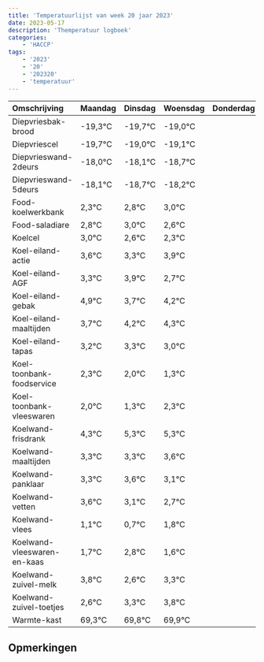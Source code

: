 ```yaml
---
title: 'Temperatuurlijst van week 20 jaar 2023'
date: 2023-05-17
description: 'Themperatuur logboek'
categories:
    - 'HACCP'
tags:
    - '2023'
    - '20'
    - '202320'
    - 'temperatuur'
---
```

|Omschrijving|Maandag|Dinsdag|Woensdag|Donderdag|Vrijdag|Zaterdag|Zondag|
|:---|:---|:---|:---|:---|:---|:---|:---|
|Diepvriesbak-brood|-19,3°C|-19,7°C|-19,0°C| | | | |
|Diepvriescel|-19,7°C|-19,0°C|-19,1°C| | | | |
|Diepvrieswand-2deurs|-18,0°C|-18,1°C|-18,7°C| | | | |
|Diepvrieswand-5deurs|-18,1°C|-18,7°C|-18,2°C| | | | |
|Food-koelwerkbank|2,3°C|2,8°C|3,0°C| | | | |
|Food-saladiare|2,8°C|3,0°C|2,6°C| | | | |
|Koelcel|3,0°C|2,6°C|2,3°C| | | | |
|Koel-eiland-actie|3,6°C|3,3°C|3,9°C| | | | |
|Koel-eiland-AGF|3,3°C|3,9°C|2,7°C| | | | |
|Koel-eiland-gebak|4,9°C|3,7°C|4,2°C| | | | |
|Koel-eiland-maaltijden|3,7°C|4,2°C|4,3°C| | | | |
|Koel-eiland-tapas|3,2°C|3,3°C|3,0°C| | | | |
|Koel-toonbank-foodservice|2,3°C|2,0°C|1,3°C| | | | |
|Koel-toonbank-vleeswaren|2,0°C|1,3°C|2,3°C| | | | |
|Koelwand-frisdrank|4,3°C|5,3°C|5,3°C| | | | |
|Koelwand-maaltijden|3,3°C|3,3°C|3,6°C| | | | |
|Koelwand-panklaar|3,3°C|3,6°C|3,1°C| | | | |
|Koelwand-vetten|3,6°C|3,1°C|2,7°C| | | | |
|Koelwand-vlees|1,1°C|0,7°C|1,8°C| | | | |
|Koelwand-vleeswaren-en-kaas|1,7°C|2,8°C|1,6°C| | | | |
|Koelwand-zuivel-melk|3,8°C|2,6°C|3,3°C| | | | |
|Koelwand-zuivel-toetjes|2,6°C|3,3°C|3,8°C| | | | |
|Warmte-kast|69,3°C|69,8°C|69,9°C| | | | |

## Opmerkingen



